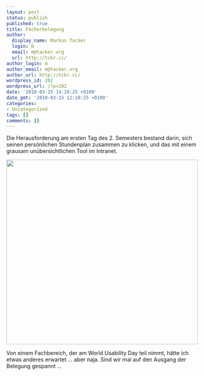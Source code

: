 ```yaml
---
layout: post
status: publish
published: true
title: Fächerbelegung
author:
  display_name: Markus Tacker
  login: m
  email: m@tacker.org
  url: http://tckr.cc/
author_login: m
author_email: m@tacker.org
author_url: http://tckr.cc/
wordpress_id: 202
wordpress_url: /?p=202
date: '2010-03-15 14:28:25 +0100'
date_gmt: '2010-03-15 12:28:25 +0100'
categories:
- Uncategorized
tags: []
comments: []
---
```

<p>Die Herausforderung am ersten Tag des 2. Semesters bestand darin, sich seinen persönlichen Stundenplan zusammen zu klicken, und das mit einem grausam unübersichtlichen Tool im Intranet.</p>
<p><a href="http://studium.coderbyheart.de/wp-content/uploads/2010/03/2010-03-15-004.png"><img src="http://studium.coderbyheart.de/wp-content/uploads/2010/03/2010-03-15-004-500x481.png" alt="" title="Fächerbelegung" width="500" height="481" class="aligncenter size-medium wp-image-203" /></a></p>
<p>Von einem Fachbereich, der am World Usability Day teil nimmt, hätte ich etwas anderes erwartet ... aber naja. Sind wir mal auf den Ausgang der Belegung gespannt ...</p>
